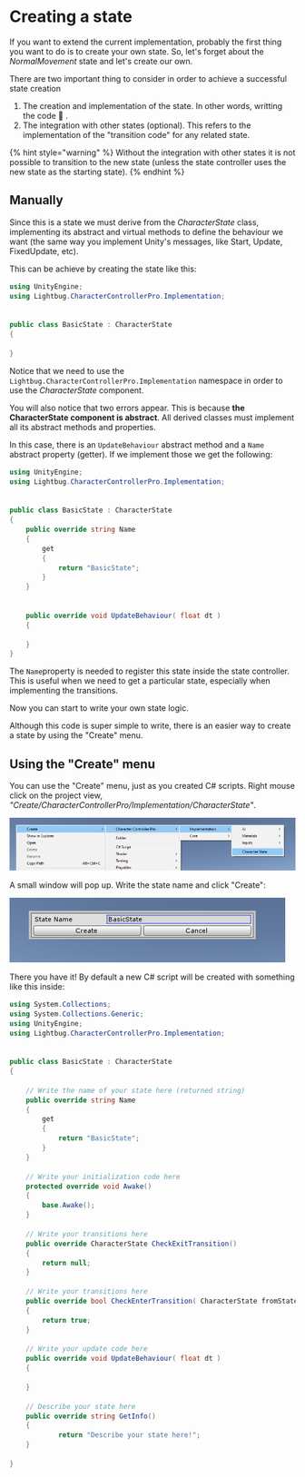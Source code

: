 # Creating a state

If you want to extend the current implementation, probably the first thing you want to do is to create your own state. So, let's forget about the _NormalMovement_ state and let's create our own.

There are two important thing to consider in order to achieve a successful state creation

1. The creation and implementation of the state. In other words, writting the code 🙂 .
2. The integration with other states \(optional\). This refers to the implementation of the "transition code" for any related state.

{% hint style="warning" %}
Without the integration with other states it is not possible to transition to the new state \(unless the state controller uses the new state as the starting state\).
{% endhint %}



## Manually

Since this is a state we must derive from the _CharacterState_ class, implementing its abstract and virtual methods to define the behaviour we want \(the same way you implement Unity's messages, like Start, Update, FixedUpdate, etc\).

This can be achieve by creating the state like this:

```csharp
using UnityEngine;
using Lightbug.CharacterControllerPro.Implementation;


public class BasicState : CharacterState
{

}
```

Notice that we need to use the `Lightbug.CharacterControllerPro.Implementation` namespace in order to use the _CharacterState_ component.

You will also notice that two errors appear. This is because **the CharacterState component is abstract**. All derived classes must implement all its abstract methods and properties. 

In this case, there is an `UpdateBehaviour` abstract method and a `Name` abstract property \(getter\). If we implement those we get the following:

```csharp
using UnityEngine;
using Lightbug.CharacterControllerPro.Implementation;


public class BasicState : CharacterState
{
    public override string Name
    {
        get
        {
            return "BasicState";
        }
    }
    
    
    public override void UpdateBehaviour( float dt )
    {
    
    }
}
```

The `Name`property is needed to register this state inside the state controller. This is useful when we need to get a particular state, especially when implementing the transitions.

Now you can start to write your own state logic.

Although this code is super simple to write, there is an easier way to create a state by using the "Create" menu.

## Using the "Create" menu

You can use the "Create" menu, just as you created C\# scripts. Right mouse click on the project view, _"Create/CharacterControllerPro/Implementation/CharacterState"_.

![](../../.gitbook/assets/imagen%20%286%29.png)

A small window will pop up. Write the state name and click "Create":

![](../../.gitbook/assets/imagen.png)

There you have it! By default a new C\# script will be created with something like this inside:

```csharp
using System.Collections;
using System.Collections.Generic;
using UnityEngine;
using Lightbug.CharacterControllerPro.Implementation;


public class BasicState : CharacterState
{

    // Write the name of your state here (returned string)
    public override string Name
    {
        get
        {
            return "BasicState";
        }
    }

    // Write your initialization code here
    protected override void Awake()
    {
        base.Awake();
    }

    // Write your transitions here
    public override CharacterState CheckExitTransition()
    {
        return null;
    }

    // Write your transitions here
    public override bool CheckEnterTransition( CharacterState fromState )
    {
        return true;
    }

    // Write your update code here
    public override void UpdateBehaviour( float dt )
    {
        
    }

    // Describe your state here
    public override string GetInfo()
    {
		    return "Describe your state here!";
    }

}
```

